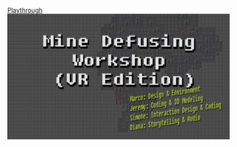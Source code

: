 [Playthrough](https://www.youtube.com/watch?v=DXTu-PnMqj8)
![Mine Defusing Workshop (VR Edition)](splash.png)